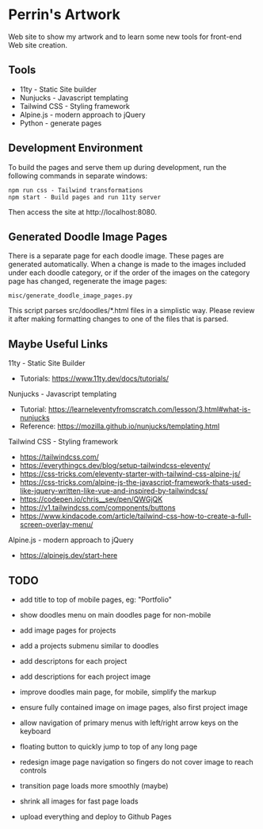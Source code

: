 # Perrin's Artwork

Web site to show my artwork and to learn some new tools for front-end Web site creation.


## Tools

- 11ty - Static Site builder
- Nunjucks - Javascript templating
- Tailwind CSS - Styling framework
- Alpine.js - modern approach to jQuery
- Python - generate pages


## Development Environment

To build the pages and serve them up during development, run the following commands in separate windows:

    npm run css - Tailwind transformations
    npm start - Build pages and run 11ty server

Then access the site at http://localhost:8080.


## Generated Doodle Image Pages

There is a separate page for each doodle image.  These pages are generated automatically.
When a change is made to the images included under each doodle category, or if the order
of the images on the category page has changed, regenerate the image pages:

    misc/generate_doodle_image_pages.py

This script parses src/doodles/\*.html files in a simplistic way.  Please review it
after making formatting changes to one of the files that is parsed.


## Maybe Useful Links

11ty - Static Site Builder
- Tutorials: https://www.11ty.dev/docs/tutorials/

Nunjucks - Javascript templating
- Tutorial: https://learneleventyfromscratch.com/lesson/3.html#what-is-nunjucks
- Reference: https://mozilla.github.io/nunjucks/templating.html

Tailwind CSS - Styling framework
- https://tailwindcss.com/
- https://everythingcs.dev/blog/setup-tailwindcss-eleventy/
- https://css-tricks.com/eleventy-starter-with-tailwind-css-alpine-js/
- https://css-tricks.com/alpine-js-the-javascript-framework-thats-used-like-jquery-written-like-vue-and-inspired-by-tailwindcss/
- https://codepen.io/chris__sev/pen/QWGjQK
- https://v1.tailwindcss.com/components/buttons
- https://www.kindacode.com/article/tailwind-css-how-to-create-a-full-screen-overlay-menu/

Alpine.js - modern approach to jQuery
- https://alpinejs.dev/start-here


## TODO
- add title to top of mobile pages, eg: "Portfolio"
- show doodles menu on main doodles page for non-mobile
- add image pages for projects
- add a projects submenu similar to doodles

- add descriptons for each project
- add descriptions for each project image
- improve doodles main page, for mobile, simplify the markup
- ensure fully contained image on image pages, also first project image
- allow navigation of primary menus with left/right arrow keys on the keyboard
- floating button to quickly jump to top of any long page
- redesign image page navigation so fingers do not cover image to reach controls
- transition page loads more smoothly (maybe)
- shrink all images for fast page loads
- upload everything and deploy to Github Pages